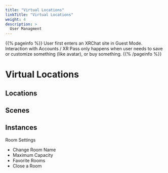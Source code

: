 ```yaml
---
title: "Virtual Locations"
linkTitle: "Virtual Locations"
weight: 4
description: >
  User Managment 
---
```


{{% pageinfo %}}
User first enters an XRChat site in Guest Mode. Interaction with Accounts / XR Pass only happens when user needs to save or customize something (like avatar), or buy something.
{{% /pageinfo %}}

# Virtual Locations

## Locations

## Scenes

## Instances

Room Settings
* Change Room Name
* Maximum Capacity
* Favorite Rooms
* Close a Room

